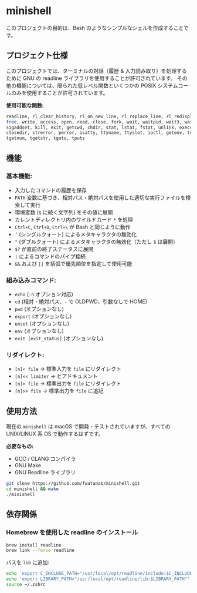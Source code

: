# minishell

このプロジェクトの目的は、Bash のようなシンプルなシェルを作成することです。<br>

## プロジェクト仕様

このプロジェクトでは、ターミナルの対話（履歴 & 入力読み取り）を処理するために GNU の readline ライブラリを使用することが許可されています。
その他の機能については、限られた低レベル関数といくつかの POSIX システムコールのみを使用することが許可されています。

<b>使用可能な関数:</b>
```sh
readline, rl_clear_history, rl_on_new_line, rl_replace_line, rl_redisplay, add_history, printf, malloc,
free, write, access, open, read, close, fork, wait, waitpid, wait3, wait4, signal, sigaction, sigemptyset,
sigaddset, kill, exit, getcwd, chdir, stat, lstat, fstat, unlink, execve, dup, dup2, pipe, opendir, readdir,
closedir, strerror, perror, isatty, ttyname, ttyslot, ioctl, getenv, tcsetattr, tcgetattr, tgetent, tgetflag,
tgetnum, tgetstr, tgoto, tputs
```

## 機能

### 基本機能:
- 入力したコマンドの履歴を保存
- `PATH` 変数に基づき、相対パス・絶対パスを使用した適切な実行ファイルを検索して実行
- 環境変数 (`$` に続く文字列) をその値に展開
- カレントディレクトリ内のワイルドカード `*` を処理
- `Ctrl+C`, `Ctrl+D`, `Ctrl+\` が Bash と同じように動作
- `’` (シングルクォート) によるメタキャラクタの無効化
- `"` (ダブルクォート) によるメタキャラクタの無効化（ただし `$` は展開）
- `$?` が直前の終了ステータスに展開
- `|` によるコマンドのパイプ接続
- `&&` および `||` を括弧で優先順位を指定して使用可能

### 組み込みコマンド:
- `echo` (`-n` オプション対応)
- `cd` (相対・絶対パス、`-` で OLDPWD、引数なしで HOME)
- `pwd` (オプションなし)
- `export` (オプションなし)
- `unset` (オプションなし)
- `env` (オプションなし)
- `exit [exit_status]` (オプションなし)

### リダイレクト:

- `[n]< file` → 標準入力を `file` にリダイレクト
- `[n]<< limiter` → ヒアドキュメント
- `[n]> file` → 標準出力を `file` にリダイレクト
- `[n]>> file` → 標準出力を `file` に追記

## 使用方法

現在の `minishell` は macOS で開発・テストされていますが、すべての UNIX/LINUX 系 OS で動作するはずです。

<b>必要なもの:</b>
- GCC / CLANG コンパイラ
- GNU Make
- GNU Readline ライブラリ

```sh
git clone https://github.com/fwatanab/minishell.git
cd minishell && make
./minishell
```

## 依存関係

### Homebrew を使用した readline のインストール

```sh
brew install readline
brew link --force readline
```

パスを `lib` に追加:

```sh
echo 'export C_INCLUDE_PATH="/usr/local/opt/readline/include:$C_INCLUDE_PATH"' >> ~/.zshrc
echo 'export LIBRARY_PATH="/usr/local/opt/readline/lib:$LIBRARY_PATH"' >> ~/.zshrc
source ~/.zshrc
```



